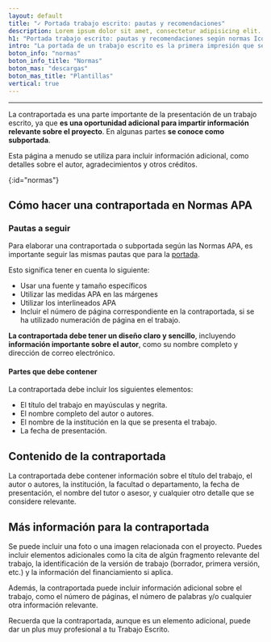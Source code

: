 ```yaml
---
layout: default
title: "✓ Portada trabajo escrito: pautas y recomendaciones"
description: Lorem ipsum dolor sit amet, consectetur adipisicing elit. Eum officia sit cupiditate cum deleniti voluptate quia iste voluptatum fuga suscipit obcaecati
h1: "Portada trabajo escrito: pautas y recomendaciones según normas Icontec y APA"
intro: "La portada de un trabajo escrito es la primera impresión que se tiene del mismo. Es por eso que es importante que esta tenga un diseño y formato adecuados."
boton_info: "normas"
boton_info_title: "Normas"
boton_mas: "descargas"
boton_mas_title: "Plantillas"
vertical: true
---
```

-----
La contraportada es una parte importante de la presentación de un trabajo escrito, ya que **es una oportunidad adicional para impartir información relevante sobre el proyecto**. En algunas partes **se conoce como subportada**.

Esta página a menudo se utiliza para incluir información adicional, como detalles sobre el autor, agradecimientos y otros créditos.
<!-- Anclaje para que la barra fijada no cubra el siguiente subtítulo -->
{:id="normas"}

## Cómo hacer una contraportada en Normas APA

### Pautas a seguir

Para elaborar una contraportada o subportada según las Normas APA, es importante seguir las mismas pautas que para la [portada]({{'portada-trabajo-escrito'|relative_url}}).

Esto significa tener en cuenta lo siguiente:

* Usar una fuente y tamaño específicos
* Utilizar las medidas APA en las márgenes
* Utilizar los interlineados APA
* Incluir el número de página correspondiente en la contraportada, si se ha utilizado numeración de página en el trabajo.

**La contraportada debe tener un diseño claro y sencillo**, incluyendo **información importante sobre el autor**, como su nombre completo y dirección de correo electrónico.

#### Partes que debe contener

La contraportada debe incluir los siguientes elementos:

* El título del trabajo en mayúsculas y negrita.
* El nombre completo del autor o autores.
* El nombre de la institución en la que se presenta el trabajo.
* La fecha de presentación.

## Contenido de la contraportada

La contraportada debe contener información sobre el título del trabajo, el autor o autores, la institución, la facultad o departamento, la fecha de presentación, el nombre del tutor o asesor, y cualquier otro detalle que se considere relevante.

## Más información para la contraportada

Se puede incluir una foto o una imagen relacionada con el proyecto. Puedes incluir elementos adicionales como la cita de algún fragmento relevante del trabajo, la identificación de la versión de trabajo (borrador, primera versión, etc.) y la información del financiamiento si aplica.

Además, la contraportada puede incluir información adicional sobre el trabajo, como el número de páginas, el número de palabras y/o cualquier otra información relevante.

Recuerda que la contraportada, aunque es un elemento adicional, puede dar un plus muy profesional a tu Trabajo Escrito.
